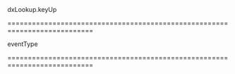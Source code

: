 <!--id-->dxLookup.keyUp<!--/id-->
===========================================================================
<!--hidden--><!--/hidden-->
<!--type-->eventType<!--/type-->
===========================================================================

